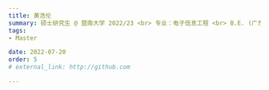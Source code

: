 ```yaml
---
title: 黄浩伦  
summary: 硕士研究生 @ 暨南大学 2022/23 <br> 专业：电子信息工程 <br> B.E. (广东技术师范大学)
tags:
- Master

date: 2022-07-20
order: 5
# external_link: http://github.com

---
```

